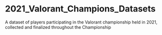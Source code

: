 # 2021_Valorant_Champions_Datasets
A dataset of players participating in the Valorant championship held in 2021, collected and finalized throughout the Championship
